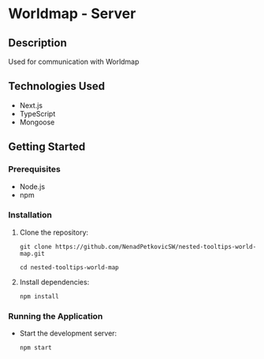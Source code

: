 # Worldmap - Server

## Description
Used for communication with Worldmap

## Technologies Used
- Next.js
- TypeScript
- Mongoose

## Getting Started
### Prerequisites
- Node.js
- npm

### Installation
1. Clone the repository:
   
    `git clone https://github.com/NenadPetkovicSW/nested-tooltips-world-map.git`

    `cd nested-tooltips-world-map`
2. Install dependencies:
   
    `npm install`

### Running the Application
- Start the development server:
  
    `npm start`


